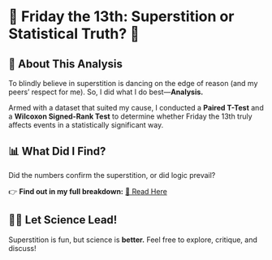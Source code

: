 # 🔮 Friday the 13th: Superstition or Statistical Truth? 🧐  

## 📌 About This Analysis  
To blindly believe in superstition is dancing on the edge of reason (and my peers’ respect for me). So, I did what I do best—**Analysis.**  

Armed with a dataset that suited my cause, I conducted a **Paired T-Test** and a **Wilcoxon Signed-Rank Test** to determine whether Friday the 13th truly affects events in a statistically significant way.  

## 📊 What Did I Find?  
Did the numbers confirm the superstition, or did logic prevail?  

👉 **Find out in my full breakdown:** [🔗 Read Here](https://medium.com/@scarfofaz/am-i-going-to-die-16-days-from-now-r-analysis-c1f096d68837)  

## 🧑‍🔬 Let Science Lead!  
Superstition is fun, but science is **better.** Feel free to explore, critique, and discuss!  
